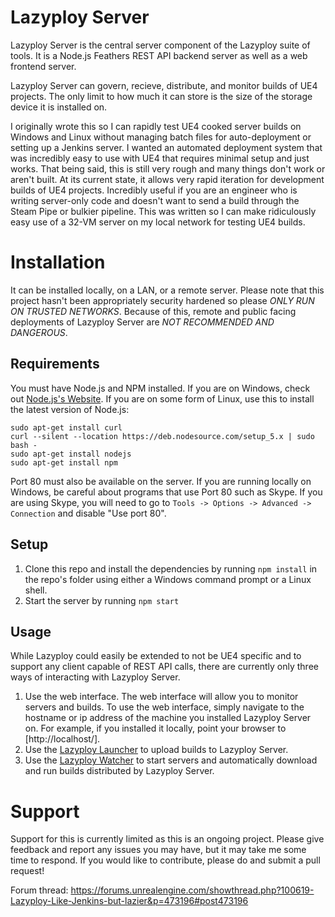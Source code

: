# Lazyploy Server

Lazyploy Server is the central server component of the Lazyploy suite of tools. It is a Node.js Feathers REST API backend server as well as a web frontend server.

Lazyploy Server can govern, recieve, distribute, and monitor builds of UE4 projects. The only limit to how much it can store is the size of the storage device it is installed on. 

I originally wrote this so I can rapidly test UE4 cooked server builds on Windows and Linux without managing batch files for auto-deployment or setting up a Jenkins server. I wanted an automated deployment system that was incredibly easy to use with UE4 that requires minimal setup and just works. That being said, this is still very rough and many things don't work or aren't built. At its current state, it allows very rapid iteration for development builds of UE4 projects. Incredibly useful if you are an engineer who is writing server-only code and doesn't want to send a build through the Steam Pipe or bulkier pipeline. This was written so I can make ridiculously easy use of a 32-VM server on my local network for testing UE4 builds.

# Installation

It can be installed locally, on a LAN, or a remote server. Please note that this project hasn't been appropriately security hardened so please _ONLY RUN ON TRUSTED NETWORKS_. Because of this, remote and public facing deployments of Lazyploy Server are _NOT RECOMMENDED AND DANGEROUS_.

## Requirements

You must have Node.js and NPM installed.
If you are on Windows, check out [Node.js's Website](https://nodejs.org/en/).
If you are on some form of Linux, use this to install the latest version of Node.js:
    
    sudo apt-get install curl
    curl --silent --location https://deb.nodesource.com/setup_5.x | sudo bash -
    sudo apt-get install nodejs
    sudo apt-get install npm

Port 80 must also be available on the server. If you are running locally on Windows, be careful about programs that use Port 80 such as Skype. If you are using Skype, you will need to go to `Tools -> Options -> Advanced -> Connection` and disable "Use port 80".

## Setup

1. Clone this repo and install the dependencies by running `npm install` in the repo's folder using either a Windows command prompt or a Linux shell.
1. Start the server by running `npm start`

## Usage

While Lazyploy could easily be extended to not be UE4 specific and to support any client capable of REST API calls, there are currently only three ways of interacting with Lazyploy Server.

1. Use the web interface. The web interface will allow you to monitor servers and builds. To use the web interface, simply navigate to the hostname or ip address of the machine you installed Lazyploy Server on. For example, if you installed it locally, point your browser to [http://localhost/].
1. Use the [Lazyploy Launcher](https://github.com/Allar/lazyploy-launcher) to upload builds to Lazyploy Server.
1. Use the [Lazyploy Watcher](https://github.com/Allar/lazyploy-watcher) to start servers and automatically download and run builds distributed by Lazyploy Server.

# Support

Support for this is currently limited as this is an ongoing project. Please give feedback and report any issues you may have, but it may take me some time to respond. If you would like to contribute, please do and submit a pull request!

Forum thread: https://forums.unrealengine.com/showthread.php?100619-Lazyploy-Like-Jenkins-but-lazier&p=473196#post473196